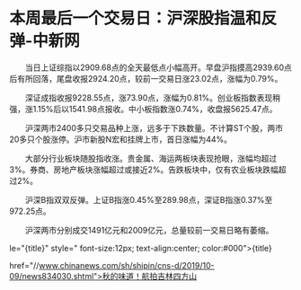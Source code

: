 # 本周最后一个交易日：沪深股指温和反弹-中新网

　　当日上证综指以2909.68点的全天最低点小幅高开。早盘沪指摸高2939.60点后有所回落，尾盘收报2924.20点，较前一交易日涨23.02点，涨幅为0.79%。

　　深证成指收报9228.55点，涨73.90点，涨幅为0.81%。创业板指数表现稍强，涨1.15%后以1541.98点报收。中小板指数涨0.74%，收盘报5625.47点。

　　沪深两市2400多只交易品种上涨，远多于下跌数量。不计算ST个股，两市20多只个股涨停。沪市新股N宏和挂牌上市，首日涨幅为44%。

　　大部分行业板块随股指收涨。贵金属、海运两板块表现抢眼，涨幅均超过3%。券商、房地产板块涨幅超过或接近2%。告跌板块中，仅有农业板块跌幅超过2%。

　　沪深B指双双反弹。上证B指涨0.45%至289.98点，深证B指涨0.37%至972.25点。

　　沪深两市分别成交1491亿元和2009亿元，总量较前一交易日略有萎缩。

le="{title}" style=" font-size:12px; text-align:center; color:#000">{title}

href="//www.chinanews.com/sh/shipin/cns-d/2019/10-09/news834030.shtml">秋的味道！航拍吉林四方山
